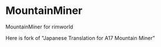 # MountainMiner
MountainMiner for rimworld

Here is fork of "Japanese Translation for A17 Mountain Miner"
